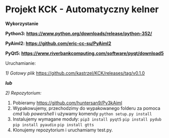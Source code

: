 # Projekt KCK - Automatyczny kelner

**Wykorzystanie**

**Python3: https://www.python.org/downloads/release/python-352/**

**PyAiml2: https://github.com/eric-cc-su/PyAiml2**

**PyQt5: https://www.riverbankcomputing.com/software/pyqt/download5**

Uruchamianie:

*1) Gotowy plik* https://github.com/kastrzel/KCK/releases/tag/v0.1.0
   
_**lub**_

*2) Repozytorium:*
   1. Pobieramy https://github.com/huntersan9/Py3kAiml
   2. Wypakowujemy, przechodzimy do wypakowanego folderu za pomoca *cmd* lub *powershell* i używamy komendy ```python setup.py install```
   3. Instalujemy wymagane moduły: ```pip3 install pyqt5``` ```pip install pydub``` ```pip install pyaudio``` ```pip install gtts```
   4. Klonujemy repozytorium i uruchamiamy test.py.


